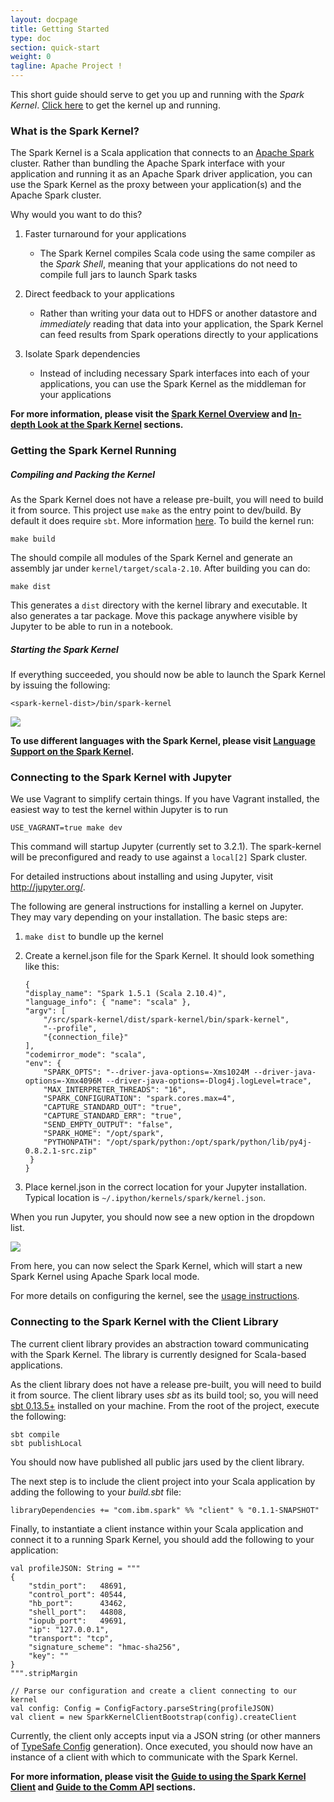 ```yaml
---
layout: docpage
title: Getting Started
type: doc
section: quick-start
weight: 0
tagline: Apache Project !
---
```


This short guide should serve to get you up and running with the _Spark Kernel_. [Click here](#getting-the-spark-kernel-running) to get the kernel up and running.

### What is the Spark Kernel? ###

The Spark Kernel is a Scala application that connects to an [Apache Spark][1] cluster. Rather than bundling the Apache Spark interface with your application and running it as an Apache Spark driver application, you can use the Spark Kernel as the proxy between your application(s) and the Apache Spark cluster.

Why would you want to do this?

1. Faster turnaround for your applications

    - The Spark Kernel compiles Scala code using the same compiler as the _Spark Shell_, meaning that your
      applications do not need to compile full jars to launch Spark tasks

2. Direct feedback to your applications

    - Rather than writing your data out to HDFS or another datastore and _immediately_ reading that data
      into your application, the Spark Kernel can feed results from Spark operations directly to your
      applications

3. Isolate Spark dependencies

    - Instead of including necessary Spark interfaces into each of your applications, you can use the
      Spark Kernel as the middleman for your applications

__For more information, please visit the [Spark Kernel Overview][2] and [In-depth Look at the Spark Kernel][3] sections.__

### Getting the Spark Kernel Running ###

##### Compiling and Packing the Kernel #####

As the Spark Kernel does not have a release pre-built, you will need to build it from source. This project use `make` as the entry point to dev/build. By default it does require `sbt`. More information [here](wiki/Building-from-Source). To build the kernel run:
```
make build
```
The should compile all modules of the Spark Kernel and generate an assembly jar under `kernel/target/scala-2.10`. After building you can do:
```
make dist
```
This generates a `dist` directory with the kernel library and executable. It also generates a tar package. Move this package anywhere visible by Jupyter to be able to run in a notebook.

##### Starting the Spark Kernel #####

If everything succeeded, you should now be able to launch the Spark Kernel by issuing the following:

    <spark-kernel-dist>/bin/spark-kernel

![](spark_kernel_running_output.png)

__To use different languages with the Spark Kernel, please visit [Language Support on the Spark Kernel][14].__

### Connecting to the Spark Kernel with Jupyter ###

We use Vagrant to simplify certain things. If you have Vagrant installed, the easiest way to test the kernel within Jupyter is to run
```
USE_VAGRANT=true make dev
```
This command will startup Jupyter (currently set to 3.2.1). The spark-kernel will be preconfigured and ready to use against a `local[2]` Spark cluster.

For detailed instructions about installing and using Jupyter, visit http://jupyter.org/.

The following are general instructions for installing a kernel on Jupyter. They may vary depending on your installation. The basic steps are:
 
1. `make dist` to bundle up the kernel
2. Create a kernel.json file for the Spark Kernel. It should look something like this:

    ```
    {
    "display_name": "Spark 1.5.1 (Scala 2.10.4)",
    "language_info": { "name": "scala" },
    "argv": [
        "/src/spark-kernel/dist/spark-kernel/bin/spark-kernel",
        "--profile",
        "{connection_file}"
    ],
    "codemirror_mode": "scala",
    "env": {
        "SPARK_OPTS": "--driver-java-options=-Xms1024M --driver-java-options=-Xmx4096M --driver-java-options=-Dlog4j.logLevel=trace",
        "MAX_INTERPRETER_THREADS": "16",
        "SPARK_CONFIGURATION": "spark.cores.max=4",
        "CAPTURE_STANDARD_OUT": "true",
        "CAPTURE_STANDARD_ERR": "true",
        "SEND_EMPTY_OUTPUT": "false",
        "SPARK_HOME": "/opt/spark",
        "PYTHONPATH": "/opt/spark/python:/opt/spark/python/lib/py4j-0.8.2.1-src.zip"
     }
   }
    ```
3. Place kernel.json in the correct location for your Jupyter installation. Typical location is `~/.ipython/kernels/spark/kernel.json`.

When you run Jupyter, you should now see a new option in the dropdown list.

![](ipython_dropdown_with_spark_kernel.png)

From here, you can now select the Spark Kernel, which will start a new Spark Kernel using Apache Spark local mode. 

For more details on configuring the kernel, see the [usage instructions][7].

### Connecting to the Spark Kernel with the Client Library ###

The current client library provides an abstraction toward communicating with the Spark Kernel. The library is currently designed for Scala-based applications.

As the client library does not have a release pre-built, you will need to build it from source. The client library uses _sbt_ as its build tool; so, you will need [sbt 0.13.5+][5] installed on your machine. From the root of the project, execute the following:

    sbt compile
    sbt publishLocal

You should now have published all public jars used by the client library.

The next step is to include the client project into your Scala application by adding the following to your _build.sbt_ file:

    libraryDependencies += "com.ibm.spark" %% "client" % "0.1.1-SNAPSHOT"

Finally, to instantiate a client instance within your Scala application and connect it to a running Spark Kernel, you should add the following to your application:

    val profileJSON: String = """
    {
        "stdin_port":   48691,
        "control_port": 40544,
        "hb_port":      43462,
        "shell_port":   44808,
        "iopub_port":   49691,
        "ip": "127.0.0.1",
        "transport": "tcp",
        "signature_scheme": "hmac-sha256",
        "key": ""
    }
    """.stripMargin

    // Parse our configuration and create a client connecting to our kernel
    val config: Config = ConfigFactory.parseString(profileJSON)
    val client = new SparkKernelClientBootstrap(config).createClient

Currently, the client only accepts input via a JSON string (or other manners of [TypeSafe Config][11] generation). Once executed, you should now have an instance of a client with which to communicate with the Spark Kernel. 

__For more information, please visit the [Guide to using the Spark Kernel Client][12] and [Guide to the Comm API][13] sections.__

[1]: https://spark.apache.org
[2]: Overview-of-the-Spark-Kernel-Project
[3]: In-depth-Look-at-the-Spark-Kernel
[4]: http://zeromq.org/
[5]: http://www.scala-sbt.org/download.html
[6]: Building-from-Source
[7]: Usage-Instructions-for-the-Spark-Kernel
[8]: Using-the-Docker-Container-for-the-Spark-Kernel
[9]: Vagrant-Development-Environment
[10]: Guide-to-Integrating-the-Spark-Kernel-with-the-IPython-Notebook-(3.x)
[11]: https://github.com/typesafehub/config
[12]: Guide-for-the-Spark-Kernel-Client
[13]: Guide-to-the-Comm-API-of-the-Spark-Kernel-and-Spark-Kernel-Client
[14]: Language-Support-on-the-Spark-Kernel
